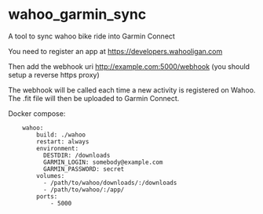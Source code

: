# wahoo_garmin_sync
A tool to sync wahoo bike ride into Garmin Connect

You need to register an app at https://developers.wahooligan.com

Then add the webhook uri http://example.com:5000/webhook (you should setup a reverse https proxy)

The webhook will be called each time a new activity is registered on Wahoo. The .fit file will then be uploaded to Garmin Connect.

Docker compose:
```
    wahoo:
        build: ./wahoo
        restart: always
        environment:
          DESTDIR: /downloads
          GARMIN_LOGIN: somebody@example.com
          GARMIN_PASSWORD: secret
        volumes:
          - /path/to/wahoo/downloads/:/downloads
          - /path/to/wahoo/:/app/
        ports:
            - 5000
```
